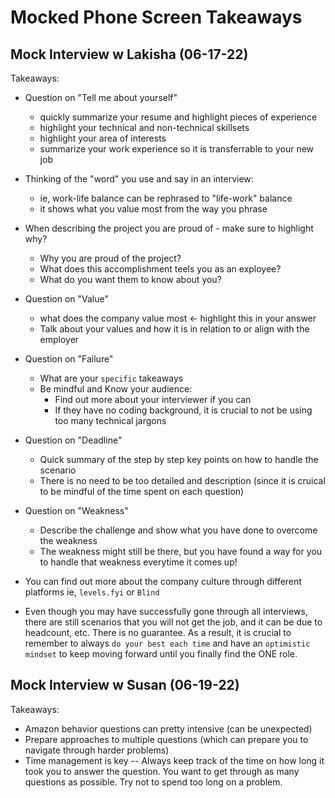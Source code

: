 # Mocked Phone Screen Takeaways

## Mock Interview w Lakisha (06-17-22)

Takeaways: 
- Question on "Tell me about yourself" 
    - quickly summarize your resume and highlight pieces of experience 
    - highlight your technical and non-technical skillsets
    - highlight your area of interests 
    - summarize your work experience so it is transferrable to your new job 

- Thinking of the "word" you use and say in an interview:
    - ie, work-life balance can be rephrased to "life-work" balance 
    - it shows what you value most from the way you phrase 

- When describing the project you are proud of - make sure to highlight why? 
    - Why you are proud of the project? 
    - What does this accomplishment teels you as an exployee? 
    - What do you want them to know about you? 

- Question on "Value"
    - what does the company value most <- highlight this in your answer
    - Talk about your values and how it is in relation to or align with the employer 

- Question on "Failure" 
    - What are your `specific` takeaways 
    - Be mindful and Know your audience: 
        - Find out more about your interviewer if you can 
        - If they have no coding background, it is crucial to not be using too many technical jargons 

- Question on "Deadline"
    - Quick summary of the step by step key points on how to handle the scenario 
    - There is no need to be too detailed and description (since it is cruical to be mindful of the time spent on each question)


- Question on "Weakness" 
    - Describe the challenge and show what you have done to overcome the weakness
    - The weakness might still be there, but you have found a way for you to handle that weakness everytime it comes up! 

- You can find out more about the company culture through different platforms ie, `levels.fyi` or `Blind`

- Even though you may have successfully gone through all interviews, there are still scenarios that you will not get the job, and it can be due to headcount, etc. There is no guarantee. As a result, it is crucial to remember to always `do your best each time` and have an `optimistic mindset` to keep moving forward until you finally find the ONE role. 

## Mock Interview w Susan (06-19-22) 

Takeaways: 
- Amazon behavior questions can pretty intensive (can be unexpected)
- Prepare approaches to multiple questions (which can prepare you to navigate through harder problems)
- Time management is key -- Always keep track of the time on how long it took you to answer the question. You want to get through as many questions as possible. Try not to spend too long on a problem. 